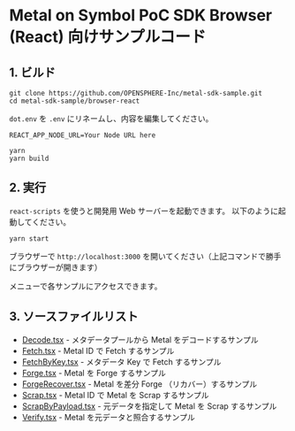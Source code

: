 # Metal on Symbol PoC SDK Browser (React) 向けサンプルコード

## 1. ビルド

```shell
git clone https://github.com/OPENSPHERE-Inc/metal-sdk-sample.git
cd metal-sdk-sample/browser-react
```

`dot.env` を `.env` にリネームし、内容を編集してください。

```
REACT_APP_NODE_URL=Your Node URL here
```

```shell
yarn
yarn build
```

## 2. 実行

`react-scripts` を使うと開発用 Web サーバーを起動できます。
以下のように起動してください。

```shell
yarn start
```

ブラウザーで `http://localhost:3000` を開いてください（上記コマンドで勝手にブラウザーが開きます）

メニューで各サンプルにアクセスできます。

## 3. ソースファイルリスト

- [Decode.tsx](./src/pages/Decode.tsx) - メタデータプールから Metal をデコードするサンプル
- [Fetch.tsx](./src/pages/Fetch.tsx) - Metal ID で Fetch するサンプル
- [FetchByKey.tsx](./src/pages/FetchByKey.tsx) - メタデータ Key で Fetch するサンプル
- [Forge.tsx](./src/pages/Forge.tsx) - Metal を Forge するサンプル
- [ForgeRecover.tsx](./src/pages/ForgeRecover.tsx) - Metal を差分 Forge （リカバー）するサンプル
- [Scrap.tsx](./src/pages/Scrap.tsx) - Metal ID で Metal を Scrap するサンプル
- [ScrapByPayload.tsx](./src/pages/ScrapByPayload.tsx) - 元データを指定して Metal を Scrap するサンプル
- [Verify.tsx](./src/pages/Verify.tsx) - Metal を元データと照合するサンプル